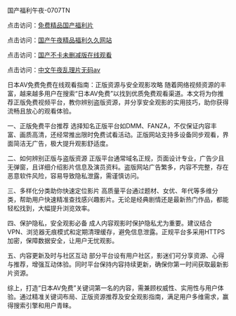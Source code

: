 
国产福利午夜-0707TN

点击访问：<a href="https://bered.pages.dev/">免费精品国产福利片</a>

点击访问：<a href="https://rtj-3zo.pages.dev/">国产午夜精品福利久久网站</a>

点击访问：<a href="https://vassv.pages.dev/">国产不卡未删减版在线观看</a>

点击访问：<a href="https://gsd-agv.pages.dev/">中文午夜乱理片无码av</a>


日本AV免费免费在线观看指南：正版资源与安全观影攻略
随着网络视频资源的丰富，越来越多用户在搜索“日本AV免费”以找到优质免费观看渠道。本文将为你推荐正版免费视频平台，教你辨别盗版资源，并分享安全观影的实用技巧，助你获得流畅且放心的观看体验。

一、正版免费平台推荐
选择知名正版平台如DMM、FANZA，不仅保证内容丰富、画质高清，还经常推出限时免费试看活动。正版网站支持多设备同步观看，界面简洁无广告，极大提升观影舒适度。

二、如何辨别正版与盗版资源
正版平台通常域名正规，页面设计专业，广告少且无弹窗，且详细介绍影片信息及演员资料。盗版网站广告繁多，内容不完整，存在恶意软件风险，容易导致隐私泄露，需谨慎访问。

三、多样化分类助你快速定位影片
高质量平台通过题材、女优、年代等多维分类，帮助用户快速精准查找感兴趣影片。无论是经典剧情还是最新热门作品，都能轻松找到，大幅提升浏览效率。

四、保护隐私，安全观影必备
成人内容观影时保护隐私尤为重要。建议结合VPN、浏览器无痕模式和定期清理缓存，避免信息泄露。正规平台多采用HTTPS加密，保障数据安全，让用户无忧观影。

五、内容更新及时与社区互动
部分平台设有用户社区，影迷们可分享资源、心得与推荐，增强互动体验。同时平台保持内容持续更新，确保你第一时间获取最新影片资源。

综上，打造“日本AV免费”关键词第一名的内容，需兼顾权威性、实用性与用户体验。通过精准关键词布局、正版资源推荐及安全观影指南，满足用户多维需求，赢得搜索引擎和用户青睐。


<span style="display:none;">[Canonical link] (https://github.com/dtnnn2611/17000 ）</span>
